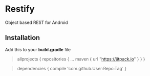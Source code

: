 # Restify
Object based REST for Android

## Installation

Add this to your **build.gradle** file
>	allprojects {
>		repositories {
>			...
>			maven { url "https://jitpack.io" }
>		}
>	}

> dependencies {
>		compile 'com.github.User:Repo:Tag'
>	}
